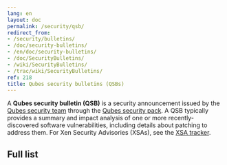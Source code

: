 ```yaml
---
lang: en
layout: doc
permalink: /security/qsb/
redirect_from:
- /security/bulletins/
- /doc/security-bulletins/
- /en/doc/security-bulletins/
- /doc/SecurityBulletins/
- /wiki/SecurityBulletins/
- /trac/wiki/SecurityBulletins/
ref: 218
title: Qubes security bulletins (QSBs)
---
```


A **Qubes security bulletin (QSB)** is a security announcement issued by the
[Qubes security team](/security/#qubes-security-team) through the [Qubes
security pack](/security/pack/). A QSB typically provides a summary and impact
analysis of one or more recently-discovered software vulnerabilities, including
details about patching to address them. For Xen Security Advisories (XSAs), see
the [XSA tracker](/security/xsa/).

## Full list
